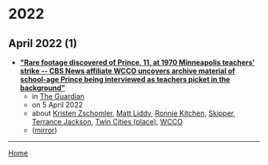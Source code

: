 # 2022

## April 2022 (1)

 - [**"Rare footage discovered of Prince, 11, at 1970 Minneapolis teachers’ strike -- CBS News affiliate WCCO uncovers archive material of school-age Prince being interviewed as teachers picket in the background"**](https://www.theguardian.com/us-news/2022/apr/05/prince-1970-footage-minnesota-teachers-strike)
    - in [The Guardian](../../../publications/f-j/the-guardian/index.md)
    - on 5 April 2022
    - about [Kristen Zschomler](../../../topics/kristen-zschomler/index.md), [Matt Liddy](../../../topics/matt-liddy/index.md), [Ronnie Kitchen](../../../topics/ronnie-kitchen/index.md), [Skipper](../../../topics/skipper/index.md), [Terrance Jackson](../../../topics/terrance-jackson/index.md), [Twin Cities (place)](../../../topics/place/twin-cities/index.md), [WCCO](../../../topics/wcco/index.md)
    - ([mirror](https://web.archive.org/web/*/https://www.theguardian.com/us-news/2022/apr/05/prince-1970-footage-minnesota-teachers-strike))

----

[Home](../index.md)
